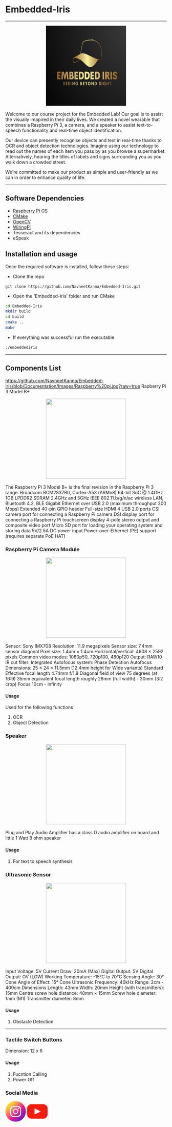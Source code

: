 # Embedded-Iris

---------------------------------------------------------------------------

<p align="center">
<img src="https://github.com/NavneetKanna/Embedded-Iris/blob/Documentation/Images/Logo.jpeg?raw=true" width="250" height="250">
</p>


Welcome to our course project for the Embedded Lab! Our goal is to assist the visually imapired in their daily lives. We created a novel wearable that combines a Raspberry Pi 3, a camera, and a speaker to assist text-to-speech functionality and real-time object identification.

Our device can presently recognise objects and text in real-time thanks to OCR and object detection technologies. Imagine using our technology to read out the names of each item you pass by as you browse a supermarket. Alternatively, hearing the titles of labels and signs surrounding you as you walk down a crowded street.

We're committed to make our product as simple and user-friendly as we can in order to enhance quality of life.


---------------------------------------------------------------------------

## Software Dependencies

- [Raspberry Pi OS](https://www.raspberrypi.com/software/)
- [CMake](https://cmake.org/download/)
- [OpenCV](https://opencv.org/releases/)
- [WiringPi](http://wiringpi.com/download-and-install/)
- Tesseract and its dependencies
- eSpeak


## Installation and usage

Once the required software is installed, follow these steps:

- Clone the repo
```git
git clone https://github.com/NavneetKanna/Embedded-Iris.git
```

- Open the 'Embedded-Iris' folder and run CMake
```bash
cd Embedded-Iris
mkdir build
cd build
cmake ..
make
```

- If everything was successful run the executable 
```bash
./embeddediris
```

---------------------------------------------------------------------------

## Components List


https://github.com/NavneetKanna/Embedded-Iris/blob/Documentation/Images/Raspberry%20pi.jpg?raw=true
Rapberry Pi 3 Model B+

<!-- ![raspberry pi](https://user-images.githubusercontent.com/123874995/226483366-cadbc80d-25ac-475b-89a8-7435614effe1.jpg) -->

<p align="center">
<img src="https://user-images.githubusercontent.com/123874995/226483366-cadbc80d-25ac-475b-89a8-7435614effe1.jpg" width="250" height="250">
</p>
The Raspberry Pi 3 Model B+ is the final revision in the Raspberry Pi 3 range.
Broadcom BCM2837B0, Cortex-A53 (ARMv8)
64-bit SoC @ 1.4GHz
1GB LPDDR2 SDRAM
2.4GHz and 5GHz IEEE 802.11.b/g/n/ac wireless
LAN, Bluetooth 4.2, BLE
Gigabit Ethernet over USB 2.0 (maximum throughput 300 Mbps)
Extended 40-pin GPIO header
Full-size HDMI
4 USB 2.0 ports
CSI camera port for connecting a Raspberry Pi camera
DSI display port for connecting a Raspberry Pi touchscreen display
4-pole stereo output and composite video port
Micro SD port for loading your operating system and storing data
5V/2.5A DC power input
Power-over-Ethernet (PE) support (requires separate PoE HAT)



### Raspberry Pi Camera Module


<!--![camera](https://user-images.githubusercontent.com/123874995/226483843-fc016b75-4409-4163-ad12-c366a93adab9.jpg)-->

<p align="center">
<img src="https://user-images.githubusercontent.com/123874995/226483843-fc016b75-4409-4163-ad12-c366a93adab9.jpg" width="250" height="250">
</p>

Sensor: Sony IMX708
Resolution: 11.9 megapixels
Sensor size: 7.4mm sensor diagonal
Pixel size: 1.4um × 1.4um
Horizontal/vertical: 4608 × 2592 pixels
Common video modes: 1080p50, 720p100, 480p120
Output: RAW10
IR cut filter: Integrated
Autofocus system: Phase Detection Autofocus
Dimensions: 25 × 24 × 11.5mm (12.4mm height for Wide variants)
Standard
Effective focal length 4.74mm
f/1.8
Diagonal field of view 75 degrees (at 16:9)
35mm equivalent focal length roughly 28mm (full width) - 30mm (3:2 crop)
Focus 10cm - infinity

#### Usage 
Used for the following functions
1) OCR
2) Object Detection



### Speaker


<!-- ![speaker](https://user-images.githubusercontent.com/123874995/226483982-50e1fff4-3a23-476d-913d-df26029bef34.jpg) -->

<p align="center">
<img src="https://user-images.githubusercontent.com/123874995/226483982-50e1fff4-3a23-476d-913d-df26029bef34.jpg" width="250" height="250">
</p>

Plug and Play Audio Amplifier has a class D audio amplifier on board and little 1 Watt 8 ohm speaker

#### Usage
1) For text to speech synthesis


### Ultrasonic Sensor


<!--![sensor](https://user-images.githubusercontent.com/123874995/226484137-40c85848-4b2a-4787-aa1e-1b5fdaeb2950.jpg) -->

<p align="center">
<img src="https://user-images.githubusercontent.com/123874995/226484137-40c85848-4b2a-4787-aa1e-1b5fdaeb2950.jpg" width="250" height="250">
</p>

Input Voltage: 5V
Current Draw: 20mA (Max)
Digital Output: 5V
Digital Output: OV (LOW)
Working Temperature: -15°C to 70°C
Sensing Angle: 30° Cone
Angle of Effect: 15° Cone
Ultrasonic Frequency: 40kHz
Range: 2cm - 400cm
Dimensions
Length: 43mm
Width: 20mm
Height (with transmitters): 15mm
Centre screw hole distance: 40mm × 15mm
Screw hole diameter: 1mm (M1)
Transmitter diameter: 8mm


#### Usage
1) Obstacle Detection
-----------------------------------------------------------------------------------

### Tactile Switch Buttons
Dimension: 12 x 6



#### Usage 
1) Fucntion Calling
2) Power Off











### Social Media

<!-- Needed to display sideways -->

<!-- display the social media buttons in your README -->

[![alt text][1.1]][1]
[![alt text][2.1]][2]

<!-- icons with padding -->

[1.1]: https://github.com/NavneetKanna/Embedded-Iris/blob/Documentation/Images/instagramm.png?raw=true (instagram logo)
[2.1]: https://github.com/NavneetKanna/Embedded-Iris/blob/Documentation/Images/youtube.png?raw=true (facebook logo)


<!-- links to your social media accounts -->
<!-- update these accordingly -->

[1]: https://www.instagram.com/_embedded_iris_/
[2]: https://www.youtube.com/@sisinsaju3942http://www.facebook.com/sednaoui

<!-- Needed to display sideways-->
